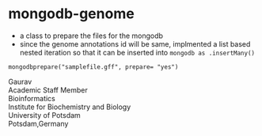 # mongodb-genome

- a class to prepare the files for the mongodb
- since the genome annotations id will be same, implmented a list based nested iteration so that it can be inserted into ``` mongodb as .insertMany() ```
  
```
mongodbprepare("samplefile.gff", prepare= "yes")
```

Gaurav \
Academic Staff Member \
Bioinformatics \
Institute for Biochemistry and Biology \
University of Potsdam \
Potsdam,Germany

